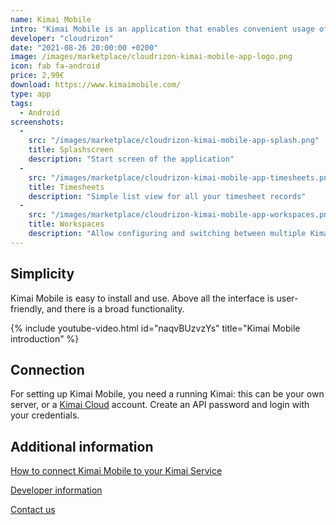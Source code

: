 ```yaml
---
name: Kimai Mobile
intro: "Kimai Mobile is an application that enables convenient usage of Kimai on your Android mobile device"
developer: "cloudrizon"
date: "2021-08-26 20:00:00 +0200"
image: /images/marketplace/cloudrizon-kimai-mobile-app-logo.png
icon: fab fa-android
price: 2,99€
download: https://www.kimaimobile.com/
type: app 
tags: 
  - Android
screenshots:
  -
    src: "/images/marketplace/cloudrizon-kimai-mobile-app-splash.png"
    title: Splashscreen
    description: "Start screen of the application"
  -
    src: "/images/marketplace/cloudrizon-kimai-mobile-app-timesheets.png"
    title: Timesheets
    description: "Simple list view for all your timesheet records"
  -
    src: "/images/marketplace/cloudrizon-kimai-mobile-app-workspaces.png"
    title: Workspaces
    description: "Allow configuring and switching between multiple Kimai instances"
---
```


## Simplicity

Kimai Mobile is easy to install and use. Above all the interface is user-friendly, and there is a broad functionality.

{% include youtube-video.html id="naqvBUzvzYs" title="Kimai Mobile introduction" %}

## Connection 

For setting up Kimai Mobile, you need a running Kimai: this can be your own server, or a [Kimai Cloud](https://www.kimai.cloud/) account. 
Create an API password and login with your credentials.

## Additional information

[How to connect Kimai Mobile to your Kimai Service](https://www.kimaimobile.com/kimai-mobile-guide/#1624276184721-4662a5b1-cf06)

[Developer information](https://www.kimaimobile.com/developer-of-kimai-mobile/)

[Contact us](https://www.kimaimobile.com/kimai-mobile-contact-us/)
